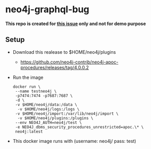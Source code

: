 # neo4j-graphql-bug

**This repo is created for [this issue](https://github.com/neo4j-graphql/neo4j-graphql-js/issues/395) only and not for demo purpose**

## Setup

- Download this realease to \$HOME/neo4j/plugins

  - <https://github.com/neo4j-contrib/neo4j-apoc-procedures/releases/tag/4.0.0.2>

- Run the image

  ```shell
  docker run \
   --name testneo4j \
   -p7474:7474 -p7687:7687 \
   -d \
   -v $HOME/neo4j/data:/data \
    -v $HOME/neo4j/logs:/logs \
   -v $HOME/neo4j/import:/var/lib/neo4j/import \
    -v $HOME/neo4j/plugins:/plugins \
   --env NEO4J_AUTH=neo4j/test \
   -e NEO4J_dbms_security_procedures_unrestricted=apoc.\* \
   neo4j:latest
  ```

- This docker image runs with (username: neo4j/ pass: test)
